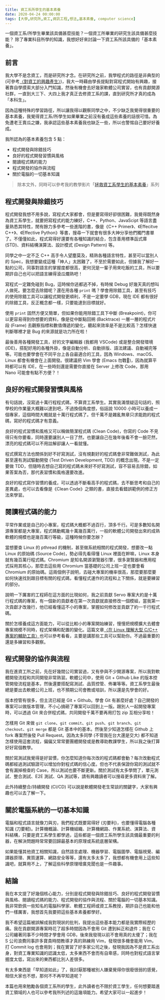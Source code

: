 ```yaml
---
title: 資工系所學生的基本素養
date: 2020-04-24 00:00:00
tags: [大學,研究所,資工,資訊工程,想法,基本素養, computer science]
---
```


一個資工系/所學生畢業該具備甚麼技能？一個資工所畢業的研究生該具備甚麼技能？
除了專業科目所學的知識，我想好好來討論一下資工系所該具備的「基本素養」。
<!-- more --> 

## 前言

我大學不是念資工，而是研究所才念。在研究所之前，我學程式的路徑是非典型的 (可參考[〈對資工的興趣產生〉](/post/2019/12/cs-to-me/))，我大一時藉由學長提點對寫程式開始有興趣，接著靠自學摸索大部分入門知識，然後有機會去好幾家軟體公司實習，也有貢獻開源社群，一直到大三下、大四上我才真正去修資工系的課，直到研究所才真的成為「本科生」。

因為這種特殊的學習路徑，所以讓我得以觀察同學之中，不少缺乏我覺得很重要的基本素養，我覺得資工系/所學生如果畢業之前沒有養成這些素養的話很可惜。為免遭老王賣瓜之嫌，我承認這些基本素養我也缺乏一些，所以也警惕自己要好好養成。

我所認為的基本素養包含 5 點：

- 程式開發與除錯技巧
- 良好的程式開發習慣與風格
- 閱讀程式碼的能力
- 程式開發的協作與流程
- 關於電腦的一切基本知識

> 除本文外，同時可以參考我的教學影片「[拯救資工系學生的基本素養](https://www.youtube.com/playlist?list=PLCOCSTovXmudP_dZi1T9lNHLOtqpK9e2P)」系列

## 程式開發與除錯技巧

程式開發我想不用多說，寫程式大家都會，但是要寫得好卻很困難，我覺得既然身為資工系學生，就要把寫程式的能力練好，C++、Python、JavaScipt 等語言盡量熟悉其特性，閒有餘力多參考一些進階的書，像是《C++ Primer》、《Effecitve C++》、《Effective Python》等書，搜尋一下就會有很多大神分享他們獨門書單了。不僅僅如此，程式寫得好還要有各種知識的結合，包含善用標準函式庫 (STD)、資料結構演算法、設計模式 (Design Pattern) 等。

同學之中一定不乏 C++ 高手令人望塵莫及，精熟各種語言特性，甚至可以當別人的 Spec，我想要變成這種「神人」太困難了，不至於需要如此，但據我了解好一點的公司，同事對語言的掌握度都很高，更何況是一輩子用來吃飯的工具，所以要期許自己也可以把語言練得滾瓜爛熟吧！

寫程式一定難免碰到 Bug，這時候你逃都逃不掉，有時候 Debug 好幾天真的想叫人做死。要怎麼去除錯呢？還在用各種 `print` 嗎？學會用除錯工具，甚至有技巧的使用除錯工具可以讓程式開發更順利，不是一定要學 GDB，現在 IDE 都有很好的除錯工具，反正概念都一樣，只要能達到目標就好。

使用 `print` 固然方便又簡單，但如果你能用除錯工具下中斷 (Breakpoint)，你可以更容易得到你想要的資料，像是從中斷點回朔 (Backtrace) 一層一層的程式片段 (Frame) 去觀察指標和數值傳遞的變化，聽起來效率是不是比較高？怎樣快速判斷哪裡才是 Bug 的來源就是功力所在啦！

最後善用各種開發工具，好的文字編輯器 (我都用 VSCode) 或是整合開發環境 (IDE)，搭配好用的各種外掛，像是自動分析、自動排版、語法建議、自動補完等等。可能也要學會在不同平台上各自最適合的工具，因為 Windows、macOS、Linux 都會有機會在上面開發。很建議把 Vim 學會 (Emacs 勿戰🤣)，因為就算平時都可以有 IDE，在一些時刻還是需要你直接在 Server 上修改 Code，那用 Nano 可能會有點不方便？！

## 良好的程式開發習慣與風格

有句話說，沒寫過十萬行程程式碼，不算資工系學生。其實我滿懷疑這句話的，照學校的作業量大概難以達到吧，不過換個角度想，俗話說 10000 小時可以養成一個專家，這個時間大概就是十萬行程式碼了。但千萬不是雜亂無章只求能跑的程式碼，寫好的程式碼才有意義。

良好的程式習慣和風格又可以稱做簡潔程式碼 (Clean Code)，你寫的 Code 不見得只有你要看，同時還要讓別人一目了然，也要讓自己在幾年後看不會一臉茫然，漂亮的程式碼可以不用註解卻讓人一看就懂。

程式撰寫方法也關係到好不好寫測試，沒有規劃好的程式碼會非常難做測試，為此甚至還有測試驅動開發 (Test Driven Development, TDD) 的概念出現。不是一定要做 TDD，但隨時去想自己寫的程式碼未來好不好寫測試，容不容易去除錯，如果答案為否，那代表習慣和風格還要改進。

良好的程式寫作習慣的養成，可以透過不斷看高手的程式碼，去不斷思考和自己的差異處，也可以去看像是《Clean Code》之類的書，直接去看錯誤範例的修正方法來學習。

## 閱讀程式碼的能力

平常作業或是自己的小專案，程式碼大概都不過百行，頂多千行。可是多數知名開源專案都是大專案，程式碼動輒幾十萬幾百萬行，一般的軟體公司開發出來的成熟軟體的規模也是幾百萬行等級，這種時候你要怎辦？

當想要查 Linux 的 pthread 的機制，甚至做系統相關的程式開發，想要改一點 Linux 的原始碼 (Source Code)，勢必得先看得懂 Linux 裡面在幹嘛，Linux 本身就有幾百萬行程式碼。Chromium 是知名開源瀏覽器引擎，很多瀏覽器和應用程式採用其核心，那麼去這些用 Chromium 當基礎的公司上班一定也要會看 Chromium 的原始碼。這兩個例子說明，去碰大專案的機率很高，那麼要那麼要如何快速找到跟目標有關的程式碼，看懂程式運作的流程和上下關係，就是要練習的部分。

說明一下厲害的工程師在這方面的比現如何，我之前貢獻 Servo 專案大約是十萬行程式碼的專案，有一個新的貢獻者在第一次貢獻就直接修改一個模組，當我第一次貢獻才改幾行，他已經看懂這不小的專案，掌握如何修改並貢獻了約一千行程式碼。

關於怎樣養成這方面能力，可以從比較小的專案開始練習，慢慢把規模擴大去體會專案規模不同時，程式架構和配置的變化。這篇文章[〈在 Linux 理解大型 C/C++ 專案的輔助工具〉](https://medium.com/fcamels-notes/%E5%9C%A8-linux-%E7%90%86%E8%A7%A3%E5%A4%A7%E5%9E%8B-c-c-%E5%B0%88%E6%A1%88%E7%9A%84%E8%BC%94%E5%8A%A9%E5%B7%A5%E5%85%B7-f794c3aa43f7)也可以參考看看，主要是講那些工具可以幫助你。不過最重要的還是多練習和多觀察。

## 程式開發的協作與流程

我在進資工所之前，先在好幾間公司實習過，又有參與不少開源專案，所以我對軟體開發流程和共同開發非常熟習。軟體公司中，使用 Git + Github Like 的版本控管開發流程是基本，然後還要搭配寫測試、品質控管、佈署等等。資工系學生最後總是要出去軟體公司上班，也不預期公司會教或培訓，所以還是先學會的好。

版本控管有很多，但主流已經是 Git + Github。學會 Git 有甚麼好處？自己開發的專案可以做版本管理，不小心搞砸了專案可以回到上一版。跟別人一起開發專案時，可以透過 Git 來合併程式碼，共同開發千萬不要再用打包 zip 互相分享啦！

怎樣用 Git 來做 `git clone`、`git commit`、`git push`、`git branch`、`git checkout`、`git merge` 都是 Git 基本中的基本。然後至少知道怎樣在 Github 上 fork 專案然後發 Pull Request。因為太多同學 (不管我在台大還是交大) 都不知道怎樣使用這套流程，偏偏又常常要團體開發或是教導助教課學生，所以我之後打算好好寫個教學。

關於寫測試我覺得是好習慣，你怎麼知道你每次改的程式碼都會動？每次改動程式碼都經過測試驗證可以增加你對程式碼的信心度。但也不代表保證你寫的測試就不會有漏掉檢查的 Case，所以測試也要不斷更新。關於測試有太多學問了，單元測試、整合測試、E2E 測試、QA 測試等，請有興趣讀者可以搜尋更多資料來了解。

此外持續整合/持續開發 (CI/CD) 可以說是軟體開發老生常談的關鍵字，大家有興趣也可以去了解一下。

## 關於電腦系統的一切基本知識

電腦和程式語言就像刀與刃，我們程式既要寫得好 (刃要利)，也要懂得電腦各種知識 (刀要軔)。計算機概論、計算機組織、計算機網路、作業系統、演算法、資料結構，只要是資工系學生都學過，這些都是一個資工系所學生該具備最重要的利器，在解決問題時常常要回歸最基本的原理或系統底層架構。

如果能懂其他資工相關知識，自然語言處理、機器學習、電腦圖學、電腦視覺、編譯器原理、異質運算、網路安全等等，還有太多太多了，我想都有機會用上這些知識吧，就算用不上，了解這些科學原理增廣見聞也是一件趣事。

## 結論

我在本文提了好幾個核心能力，分別是程式開發與除錯技巧、良好的程式開發習慣與風格、閱讀程式碼的能力、程式開發的協作與流程、關於電腦的一切基本知識。我非常欽佩一些知名的電腦科學家、軟體工程師或資工系教授，期許自己也能和他們一樣厲害，我想首先我要把這些基本素養都學好。

我不希望這篇被誤解成我對現狀的批判，我提出這些基本能力都是我實際經歷的痛。我在貢獻開源專案時花了超多時間因為不會用 Git 遭到糾正和退件；我在 C 公司纏著同事不少時間才學會用 GDB，後來我發現以前不會用真的太傻了；我在 S 公司浪費同事許多寶貴時間教導才真的熟練用 Vim，發現很多機會能用 Vim，打 Commit log 也會用到；我在實習了好多家公司之後，發現我因為不是資工系出身，對資工專業知識的認識太低，太多東西不會而有自卑感，同時也對程式語言掌握度太低，寫出來的東西都比別人差很多。

有太多東西是「早知道如此」了，我討厭那種被別人嫌棄覺得你很廢很弱的感覺，相信大家也不想，那何不不再早知道呢？

本篇也用來勉勵各個資工系所的學生，此外讀者也不限於資工學生，任何想要踏進資工領域的人也可以參考我所列述的這幾項能力。希望大家可以一起進步！
